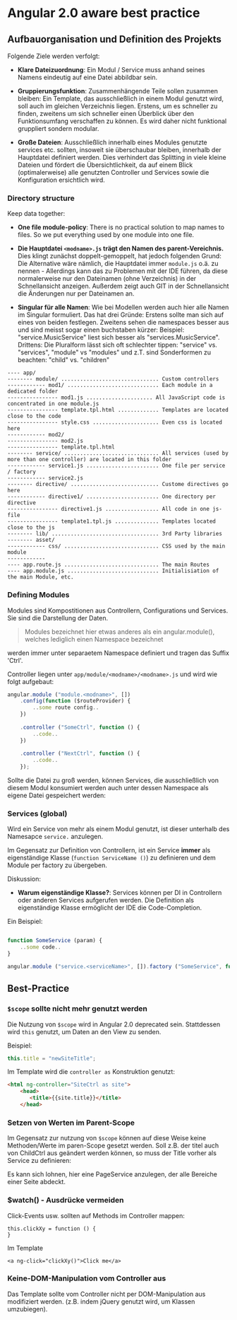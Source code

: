 # Angular 2.0 aware best practice

## Aufbauorganisation und Definition des Projekts

Folgende Ziele werden verfolgt:

* __Klare Dateizuordnung__: Ein Modul / Service muss anhand seines Namens eindeutig auf eine
  Datei abbildbar sein. 
  
* __Gruppierungsfunktion__: Zusammenhängende Teile sollen zusammen bleiben: Ein Template, das ausschließlich
  in einem Modul genutzt wird, soll auch im gleichen Verzeichnis liegen. Erstens, um es schneller zu finden,
  zweitens um sich schneller einen Überblick über den Funktionsumfang verschaffen zu können. Es wird daher nicht
  funktional gruppliert sondern modular.
  
* __Große Dateien__: Ausschließlich innerhalb eines Modules genutzte services etc. sollten, insoweit sie 
  überschaubar bleiben, innerhalb der Hauptdatei definiert werden. Dies verhindert das Splitting in viele
  kleine Dateien und fördert die Übersichtlichkeit, da auf einem Blick (optimalerweise) alle genutzten
  Controller und Services sowie die Konfiguration ersichtlich wird.

### Directory structure

Keep data together:

* __One file module-policy__: There is no practical solution to map names to files. So we put everything used by one module
  into one file.
  
* __Die Hauptdatei `<modname>.js` trägt den Namen des parent-Vereichnis.__ Dies klingt zunächst doppelt-gemoppelt, hat 
  jedoch folgenden Grund: Die Alternative wäre nämlich, die Hauptdatei immer `module.js` o.ä. zu nennen - 
  Allerdings kann das zu Problemen mit der IDE führen, da diese normalerweise nur den Dateinamen (ohne Verzeichnis) 
  in der Schnellansicht anzeigen. Außerdem zeigt auch GIT in der Schnellansicht die Änderungen nur per Dateinamen an.

* __Singular für alle Namen__: Wie bei Modellen werden auch hier alle Namen im Singular formuliert. Das hat
  drei Gründe: Erstens sollte man sich auf eines von beiden festlegen. Zweitens sehen die namespaces besser aus und
  sind meisst sogar einen buchstaben kürzer: Beispiel: "service.MusicService" liest sich besser als "services.MusicService".
  Drittens: Die Pluralform lässt sich oft schlechter tippen: "service" vs. "services", "module" vs "modules" und 
  z.T. sind Sonderformen zu beachten: "child" vs. "children"

```
---- app/
-------- module/ ............................... Custom controllers
------------ mod1/ ............................. Each module in a dedicated folder
---------------- mod1.js ..................... All JavaScript code is concentrated in one module.js
---------------- template.tpl.html ............. Templates are located close to the code
---------------- style.css ..................... Even css is located here
------------ mod2/
---------------- mod2.js
---------------- template.tpl.html
-------- service/ .............................. All services (used by more than one controller) are located in this folder
------------ service1.js ....................... One file per service / factory
------------ service2.js
-------- directive/ ............................ Custome directives go here
------------ directive1/ ....................... One directory per directive
---------------- directive1.js ................. All code in one js-file
---------------- template1.tpl.js .............. Templates located close to the js
-------- lib/ .................................. 3rd Party libraries
-------- asset/
------------ css/ .............................. CSS used by the main module
------------ 
---- app.route.js .............................. The main Routes
---- app.module.js ............................. Initialisiation of the main Module, etc.
```


### Defining Modules

Modules sind Kompostitionen aus Controllern, Configurations und Services. Sie sind die Darstellung
der Daten.

> Modules bezeichnet hier etwas anderes als ein angular.module(), welches lediglich
> einen Namespace bezeichnet

 werden immer unter separaetem Namespace definiert und tragen das Suffix 'Ctrl'.

Controller liegen unter `app/module/<modname>/<modname>.js` und wird wie folgt aufgebaut:

```js
angular.module ("module.<modname>", [])
    .config(function ($routeProvider) {
        ..some route config..
    })
    
    .controller ("SomeCtrl", function () {
        ..code..
    })
    
    .controller ("NextCtrl", function () {
        ..code..
    });
```

Sollte die Datei zu groß werden, können Services, die ausschließlich von diesem Modul
konsumiert werden auch unter dessen Namespace als eigene Datei gespeichert werden:


### Services (global)

Wird ein Service von mehr als einem Modul genutzt, ist dieser unterhalb des Namesapce
`service.` anzulegen.

Im Gegensatz zur Definition von Controllern, ist ein Service __immer__ als eigenständige
Klasse (`function ServiceName ()`) zu definieren und dem Module per factory zu übergeben.

Diskussion:
* __Warum eigenständige Klasse?__: Services können per DI in Controllern oder anderen Services aufgerufen werden.
  Die Definition als eigenständige Klasse ermöglicht der IDE die Code-Completion.

Ein Beispiel:

```js

function SomeService (param) {
    ..some code..
}

angular.module ("service.<serviceName>", []).factory ("SomeService", function () { return new SomeService() });

```


## Best-Practice

### `$scope` sollte nicht mehr genutzt werden

Die Nutzung von `$scope` wird in Angular 2.0 deprecated sein. Stattdessen wird `this` genutzt, um Daten
an den View zu senden.

Beispiel:

```js
this.title = "newSiteTitle";
```

Im Template wird die `controller as` Konstruktion genutzt:

```html
<html ng-controller="SiteCtrl as site">
    <head>
       <title>{{site.title}}</title>
    </head>
```

### Setzen von Werten im Parent-Scope

Im Gegensatz zur nutzung von `$scope` können auf diese Weise keine Methoden/Werte im paren-Scope
gesetzt werden. Soll z.B. der titel auch von ChildCtrl aus geändert werden können, so muss der
Title vorher als Service zu definieren:

Es kann sich lohnen, hier eine PageService anzulegen, der alle Bereiche einer Seite abdeckt.

### $watch() - Ausdrücke vermeiden

Click-Events usw. sollten auf Methods im Controller mappen:

```
this.clickXy = function () {
}
```

Im Template

```
<a ng-click="clickXy()">Click me</a>
```

### Keine-DOM-Manipulation vom Controller aus

Das Template sollte vom Controller nicht per DOM-Manipulation aus modifiziert werden. (z.B. indem
jQuery genutzt wird, um Klassen umzubiegen).
 


